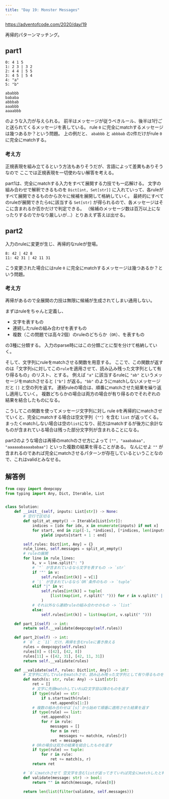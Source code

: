 ```yaml
---
title: "Day 19: Monster Messages"
---
```


https://adventofcode.com/2020/day/19

再帰的パターンマッチング。


## part1

```
0: 4 1 5
1: 2 3 | 3 2
2: 4 4 | 5 5
3: 4 5 | 5 4
4: "a"
5: "b"

ababbb
bababa
abbbab
aaabbb
aaaabbb
```

のような入力が与えられる。
前半はメッセージが従うべきルール、後半は1行ごと送られてくるメッセージを表している。
rule `0` に完全にmatchするメッセージは幾つあるか？という問題。
上の例だと、 `ababbb` と `abbbab` の`2`件だけがrule `0` に完全にmatchする。


### 考え方

正規表現を組み立てるという方法もありそうだが、言語によって差異もありそうなので ここでは正規表現を一切使わない解答を考える。

part1は、完全にmatchする入力をすべて展開する力技でも一応解ける。
文字の組み合わせで解釈できるものを `Dict[int, Set[str]]` に入れていって、各ruleがすべて展開できるものから次々に候補を展開して格納していく。
最終的にすべてのruleが展開できたら`0`に該当する `Set[str]` が得られるので、各メッセージはそこに含まれるか否かだけで判定できる。
（候補のメッセージ数は百万以上になったりするのでかなり厳しいが…）とりあえず答えは出せる。


## part2

入力のruleに変更が生じ、再帰的なruleが登場。

```
8: 42 | 42 8
11: 42 31 | 42 11 31
```

こう変更された場合にはrule `0` に完全にmatchするメッセージは幾つあるか？という問題。

### 考え方

再帰があるので全展開の力技は無限に候補が生成されてしまい通用しない。

まずはruleをちゃんと定義し、

- 文字を表すもの
- 連続したruleの組み合わせを表すもの
- 複数（この問題では高々2個）のruleのどちらか（`OR`）、を表すもの

の3種に分類する。
入力のparse時にはこの分類ごとに型を分けて格納していく。

そして、文字列にruleをmatchさせる関数を用意する。
ここで、この関数が返すのは「文字列`s`に対してこの`rule`を適用させて、読み込み残った文字列として有り得るもの」のリスト、とする。
例えば `"a"` に該当するruleに `"ab"` というメッセージをmatchさせると `["b"]` が返る。`"bb"` のようにmatchしないメッセージだと `[]` と空の列を返す。
連続ruleの場合は、順番にmatchさせた結果を繰り返し適用していく。
複数どちらかの場合は両方の場合が有り得るのでそれぞれの結果を結合したものになる。

こうしてこの関数を使ってメッセージ文字列に対し rule `0`を再帰的にmatchさせていくと、完全にmatchする場合は空文字列（`""`）を含む `list` が返ってくる。
まったくmatchしない場合は空の`list`になり、前方はmatchするが後方に余計なものが含まれている場合は残った部分文字列が含まれることになる。

part2のような場合は再帰のmatchのさせ方によって `["", "aaababaa", "aaaaaabaaaababaa"]` といった複数の結果を得ることがある。
なんにせよ `""` が含まれるのであれば完全にmatchさせるパターンが存在しているということなので、これはvalidとみなせる。


## 解答例

```python
from copy import deepcopy
from typing import Any, Dict, Iterable, List


class Solution:
    def __init__(self, inputs: List[str]) -> None:
        # 空行で区切る
        def split_at_empty() -> Iterable[List[str]]:
            indices = [idx for idx, x in enumerate(inputs) if not x]
            for start, end in zip([-1, *indices], [*indices, len(inputs)]):
                yield inputs[start + 1 : end]

        self.rules: Dict[int, Any] = {}
        rule_lines, self.messages = split_at_empty()
        # ruleの展開
        for line in rule_lines:
            k, v = line.split(": ")
            # `"` が含まれているなら文字を表すもの -> `str`
            if '"' in v:
                self.rules[int(k)] = v[1]
            # `|` が含まれているなら`OR`条件のもの -> `tuple`
            elif "|" in v:
                self.rules[int(k)] = tuple(
                    [list(map(int, r.split(" "))) for r in v.split(" | ")]
                )
            # それ以外なら連続ruleの組み合わせのもの -> `list`
            else:
                self.rules[int(k)] = list(map(int, v.split(" ")))

    def part_1(self) -> int:
        return self.__validate(deepcopy(self.rules))

    def part_2(self) -> int:
        # `8` と `11` だけ、再帰を含むruleに書き換える
        rules = deepcopy(self.rules)
        rules[8] = ([42], [42, 8])
        rules[11] = ([42, 31], [42, 11, 31])
        return self.__validate(rules)

    def __validate(self, rules: Dict[int, Any]) -> int:
        # 文字列に対してruleをmatchさせ、読み込み残った文字列として有り得るものを返す関数
        def match(s: str, rule: Any) -> List[str]:
            ret = []
            # 文字に先頭matchしていれば2文字目以降のものを返す
            if type(rule) == str:
                if s.startswith(rule):
                    ret.append(s[1:])
            # 複数の組み合わせは`[s]`から始めて順番に適用させた結果を返す
            if type(rule) == list:
                ret.append(s)
                for r in rule:
                    messages = []
                    for m in ret:
                        messages += match(m, rules[r])
                    ret = messages
            # ORの場合は双方の結果を結合したものを返す
            if type(rule) == tuple:
                for r in rule:
                    ret += match(s, r)
            return ret

        # `0`にmatchさせて 空文字を含むlistが返ってきていれば完全にmatchしたと判定
        def validate(message: str) -> bool:
            return "" in match(message, rules[0])

        return len(list(filter(validate, self.messages)))
```
